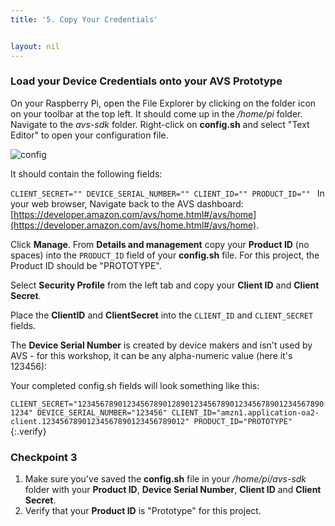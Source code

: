 ```yaml
---
title: '5. Copy Your Credentials'


layout: nil
---
```


### Load your Device Credentials onto your AVS Prototype

On your Raspberry Pi, open the File Explorer by clicking on the folder icon on your toolbar at the top left.  It should come up in the */home/pi* folder.  Navigate to the *avs-sdk* folder.  Right-click on **config.sh** and select "Text Editor" to open your configuration file.  

![config](https://alexavoiceservice.github.io/setup/assets/config_file.png)

It should contain the following fields:

`CLIENT_SECRET=""
DEVICE_SERIAL_NUMBER=""
CLIENT_ID=""
PRODUCT_ID=""
`
In your web browser, Navigate back to the AVS dashboard:  [https://developer.amazon.com/avs/home.html#/avs/home](https://developer.amazon.com/avs/home.html#/avs/home).

Click **Manage**. From **Details and management** copy your **Product ID** (no spaces) into the `PRODUCT_ID` field of your **config.sh** file.  For this project, the Product ID should be "PROTOTYPE".

Select **Security Profile** from the left tab and copy your **Client ID** and **Client Secret**.

Place the **ClientID** and **ClientSecret** into the `CLIENT_ID` and `CLIENT_SECRET` fields. 

The **Device Serial Number** is created by device makers and isn't used by AVS - for this workshop, it can be any alpha-numeric value (here it's 123456):

Your completed config.sh fields will look something like this:

`CLIENT_SECRET="12345678901234567890128901234567890123456789012345678901234"
DEVICE_SERIAL_NUMBER="123456"
CLIENT_ID="amzn1.application-oa2-client.12345678901234567890123456789012"
PRODUCT_ID="PROTOTYPE"
`
{:.verify}
### Checkpoint 3

1. Make sure you've saved the **config.sh** file in your */home/pi/avs-sdk* folder with your **Product ID**, **Device Serial Number**, **Client ID** and **Client Secret**.
2.  Verify that your **Product ID** is "Prototype" for this project.
